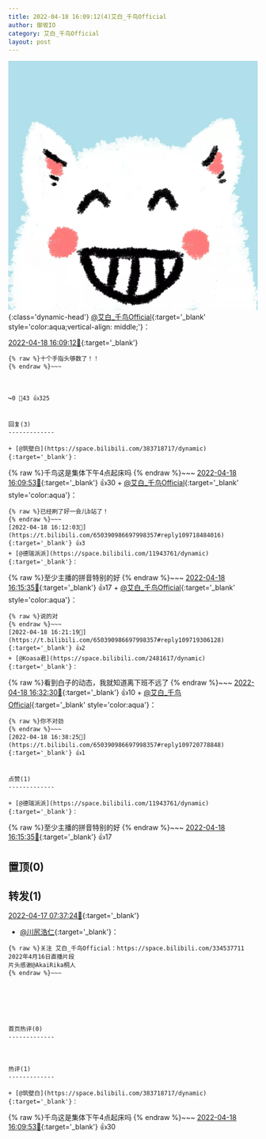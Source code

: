```yaml
---
title: 2022-04-18 16:09:12(4)艾白_千鸟Official
author: 御坂IO
category: 艾白_千鸟Official
layout: post
---
```


![img](/images/9ae8b9445fd0665cc014d9080156a45271be73c6.jpg){:class='dynamic-head'}
[@艾白_千鸟Official](https://space.bilibili.com/334537711/dynamic){:target='_blank' style='color:aqua;vertical-align: middle;'}：

[2022-04-18 16:09:12🔗](https://t.bilibili.com/650390986697998357){:target='_blank'}

~~~
{% raw %}十个手指头够数了！！
{% endraw %}~~~



↪️0 💬43 👍325


回复(3)
-------------

+ [@筑壁白](https://space.bilibili.com/383718717/dynamic){:target='_blank'}：
~~~
{% raw %}千鸟这是集体下午4点起床吗
{% endraw %}~~~
[2022-04-18 16:09:53🔗](https://t.bilibili.com/650390986697998357#reply109718327040){:target='_blank'} 👍30
    + [@艾白_千鸟Official](https://space.bilibili.com/334537711/dynamic){:target='_blank' style='color:aqua'}：
~~~
{% raw %}已经刷了好一会儿b站了！
{% endraw %}~~~
[2022-04-18 16:12:03🔗](https://t.bilibili.com/650390986697998357#reply109718484016){:target='_blank'} 👍3
+ [@德瑞派派](https://space.bilibili.com/11943761/dynamic){:target='_blank'}：
~~~
{% raw %}至少主播的拼音特别的好
{% endraw %}~~~
[2022-04-18 16:15:35🔗](https://t.bilibili.com/650390986697998357#reply109718814912){:target='_blank'} 👍17
    + [@艾白_千鸟Official](https://space.bilibili.com/334537711/dynamic){:target='_blank' style='color:aqua'}：
~~~
{% raw %}说的对
{% endraw %}~~~
[2022-04-18 16:21:19🔗](https://t.bilibili.com/650390986697998357#reply109719306128){:target='_blank'} 👍2
+ [@Koasa君](https://space.bilibili.com/2481617/dynamic){:target='_blank'}：
~~~
{% raw %}看到白子的动态，我就知道离下班不远了
{% endraw %}~~~
[2022-04-18 16:32:30🔗](https://t.bilibili.com/650390986697998357#reply109720283040){:target='_blank'} 👍10
    + [@艾白_千鸟Official](https://space.bilibili.com/334537711/dynamic){:target='_blank' style='color:aqua'}：
~~~
{% raw %}你不对劲
{% endraw %}~~~
[2022-04-18 16:38:25🔗](https://t.bilibili.com/650390986697998357#reply109720778848){:target='_blank'} 👍1


点赞(1)
-------------

+ [@德瑞派派](https://space.bilibili.com/11943761/dynamic){:target='_blank'}：
~~~
{% raw %}至少主播的拼音特别的好
{% endraw %}~~~
[2022-04-18 16:15:35🔗](https://t.bilibili.com/650390986697998357#reply109718814912){:target='_blank'} 👍17


置顶(0)
-------------



转发(1)
-------------

[2022-04-17 07:37:24🔗](https://t.bilibili.com/649888011671044103){:target='_blank'}
+ [@川尻浩仁](https://space.bilibili.com/8362423/dynamic){:target='_blank'}：
~~~
{% raw %}关注 艾白_千鸟Official：https://space.bilibili.com/334537711
2022年4月16日直播片段
片头感谢@AkaiRika桐人
{% endraw %}~~~






首页热评(0)
-------------



热评(1)
-------------

+ [@筑壁白](https://space.bilibili.com/383718717/dynamic){:target='_blank'}：
~~~
{% raw %}千鸟这是集体下午4点起床吗
{% endraw %}~~~
[2022-04-18 16:09:53🔗](https://t.bilibili.com/650390986697998357#reply109718327040){:target='_blank'} 👍30


